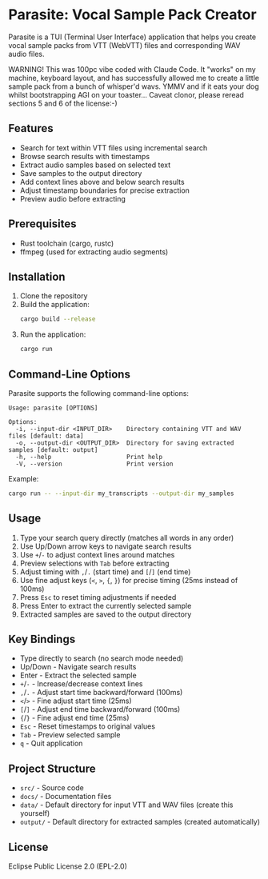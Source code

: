 # Parasite: Vocal Sample Pack Creator

Parasite is a TUI (Terminal User Interface) application that helps you create vocal sample packs from VTT (WebVTT) files and corresponding WAV audio files.

WARNING! This was 100pc vibe coded with Claude Code. It "works" on my machine, keyboard layout, and has successfully allowed me to create a little sample pack from a bunch of whisper'd wavs. YMMV and if it eats your dog whilst bootstrapping AGI on your toaster... Caveat clonor, please reread sections 5 and 6 of the license:-)

## Features

- Search for text within VTT files using incremental search
- Browse search results with timestamps
- Extract audio samples based on selected text
- Save samples to the output directory
- Add context lines above and below search results
- Adjust timestamp boundaries for precise extraction
- Preview audio before extracting

## Prerequisites

- Rust toolchain (cargo, rustc)
- ffmpeg (used for extracting audio segments)

## Installation

1. Clone the repository
2. Build the application:
   ```bash
   cargo build --release
   ```
3. Run the application:
   ```bash
   cargo run
   ```

## Command-Line Options

Parasite supports the following command-line options:

```
Usage: parasite [OPTIONS]

Options:
  -i, --input-dir <INPUT_DIR>    Directory containing VTT and WAV files [default: data]
  -o, --output-dir <OUTPUT_DIR>  Directory for saving extracted samples [default: output]
  -h, --help                     Print help
  -V, --version                  Print version
```

Example:
```bash
cargo run -- --input-dir my_transcripts --output-dir my_samples
```

## Usage

1. Type your search query directly (matches all words in any order)
2. Use Up/Down arrow keys to navigate search results
3. Use `+`/`-` to adjust context lines around matches
4. Preview selections with `Tab` before extracting
5. Adjust timing with `,`/`.` (start time) and `[`/`]` (end time)
6. Use fine adjust keys (`<`, `>`, `{`, `}`) for precise timing (25ms instead of 100ms)
7. Press `Esc` to reset timing adjustments if needed
8. Press Enter to extract the currently selected sample
9. Extracted samples are saved to the output directory

## Key Bindings

- Type directly to search (no search mode needed)
- Up/Down - Navigate search results
- Enter - Extract the selected sample
- `+`/`-` - Increase/decrease context lines
- `,`/`.` - Adjust start time backward/forward (100ms)
- `<`/`>` - Fine adjust start time (25ms)
- `[`/`]` - Adjust end time backward/forward (100ms)
- `{`/`}` - Fine adjust end time (25ms)
- `Esc` - Reset timestamps to original values
- `Tab` - Preview selected sample
- `q` - Quit application

## Project Structure

- `src/` - Source code
- `docs/` - Documentation files
- `data/` - Default directory for input VTT and WAV files (create this yourself)
- `output/` - Default directory for extracted samples (created automatically)

## License

Eclipse Public License 2.0 (EPL-2.0)
